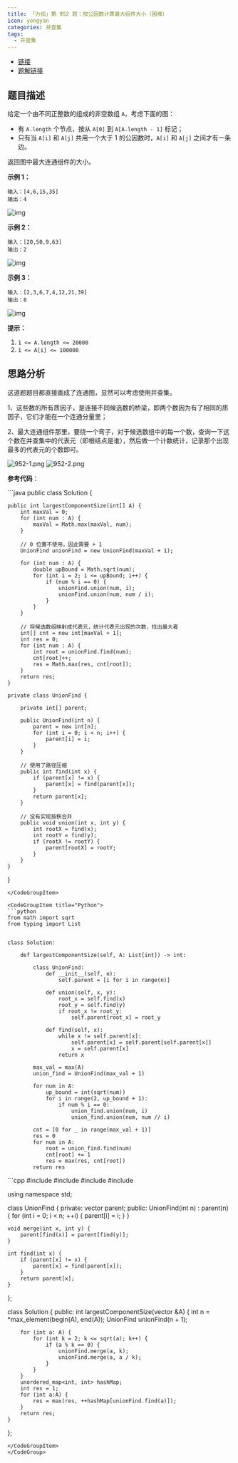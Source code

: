 ```yaml
---
title: 「力扣」第 952 题：按公因数计算最大组件大小（困难）
icon: yongyan
categories: 并查集
tags:
  - 并查集
---
```


+ [链接](https://leetcode-cn.com/problems/largest-component-size-by-common-factor/)
+ [题解链接](https://leetcode-cn.com/problems/largest-component-size-by-common-factor/solution/bing-cha-ji-java-python-by-liweiwei1419/)

## 题目描述

给定一个由不同正整数的组成的非空数组 `A`，考虑下面的图：

- 有 `A.length` 个节点，按从 `A[0]` 到 `A[A.length - 1]` 标记；
- 只有当 `A[i]` 和 `A[j]` 共用一个大于 1 的公因数时，`A[i]` 和 `A[j]` 之间才有一条边。

返回图中最大连通组件的大小。

**示例 1：**

```
输入：[4,6,15,35]
输出：4
```

![img](https://assets.leetcode-cn.com/aliyun-lc-upload/uploads/2018/12/01/ex1.png)

**示例 2：**

```
输入：[20,50,9,63]
输出：2
```

![img](https://assets.leetcode-cn.com/aliyun-lc-upload/uploads/2018/12/01/ex2.png)

**示例 3：**

```
输入：[2,3,6,7,4,12,21,39]
输出：8
```

![img](https://assets.leetcode-cn.com/aliyun-lc-upload/uploads/2018/12/01/ex3.png) 

**提示：**

1. `1 <= A.length <= 20000`
2. `1 <= A[i] <= 100000`

## 思路分析

这道题题目都直接画成了连通图，显然可以考虑使用并查集。

1、这些数的所有质因子，是连接不同候选数的桥梁，即两个数因为有了相同的质因子，它们才能在一个连通分量里；

2、最大连通组件那里，要绕一个弯子，对于候选数组中的每一个数，查询一下这个数在并查集中的代表元（即根结点是谁），然后做一个计数统计，记录那个出现最多的代表元的个数即可。

![952-1.png](https://pic.leetcode-cn.com/ca07130ef4f7e002de91efa0b9962cbf18d8277ffa7f744023c4f64c16d78cb4-952-1.png)
![952-2.png](https://pic.leetcode-cn.com/6b5d0fafdc0764918e57c8bc378ae96c0a0ac445612b70f249481e7402df31d0-952-2.png)



**参考代码**：


<CodeGroup>
<CodeGroupItem title="Java">
```java
public class Solution {

    public int largestComponentSize(int[] A) {
        int maxVal = 0;
        for (int num : A) {
            maxVal = Math.max(maxVal, num);
        }

        // 0 位置不使用，因此需要 + 1
        UnionFind unionFind = new UnionFind(maxVal + 1);

        for (int num : A) {
            double upBound = Math.sqrt(num);
            for (int i = 2; i <= upBound; i++) {
                if (num % i == 0) {
                    unionFind.union(num, i);
                    unionFind.union(num, num / i);
                }
            }
        }

        // 将候选数组映射成代表元，统计代表元出现的次数，找出最大者
        int[] cnt = new int[maxVal + 1];
        int res = 0;
        for (int num : A) {
            int root = unionFind.find(num);
            cnt[root]++;
            res = Math.max(res, cnt[root]);
        }
        return res;
    }

    private class UnionFind {

        private int[] parent;

        public UnionFind(int n) {
            parent = new int[n];
            for (int i = 0; i < n; i++) {
                parent[i] = i;
            }
        }

        // 使用了路径压缩
        public int find(int x) {
            if (parent[x] != x) {
                parent[x] = find(parent[x]);
            }
            return parent[x];
        }

        // 没有实现按秩合并
        public void union(int x, int y) {
            int rootX = find(x);
            int rootY = find(y);
            if (rootX != rootY) {
                parent[rootX] = rootY;
            }
        }
    }
}
```
</CodeGroupItem>

<CodeGroupItem title="Python">
```python
from math import sqrt
from typing import List


class Solution:

    def largestComponentSize(self, A: List[int]) -> int:

        class UnionFind:
            def __init__(self, n):
                self.parent = [i for i in range(n)]

            def union(self, x, y):
                root_x = self.find(x)
                root_y = self.find(y)
                if root_x != root_y:
                    self.parent[root_x] = root_y

            def find(self, x):
                while x != self.parent[x]:
                    self.parent[x] = self.parent[self.parent[x]]
                    x = self.parent[x]
                return x

        max_val = max(A)
        union_find = UnionFind(max_val + 1)

        for num in A:
            up_bound = int(sqrt(num))
            for i in range(2, up_bound + 1):
                if num % i == 0:
                    union_find.union(num, i)
                    union_find.union(num, num // i)

        cnt = [0 for _ in range(max_val + 1)]
        res = 0
        for num in A:
            root = union_find.find(num)
            cnt[root] += 1
            res = max(res, cnt[root])
        return res
```
</CodeGroupItem>
<CodeGroupItem title="C++">
```cpp
#include <iostream>
#include <vector>
#include <math.h>
#include <unordered_map>

using namespace std;

class UnionFind {
private:
    vector<int> parent;
public:
    UnionFind(int n) : parent(n) {
        for (int i = 0; i < n; ++i) {
            parent[i] = i;
        }
    }

    void merge(int x, int y) {
        parent[find(x)] = parent[find(y)];
    }

    int find(int x) {
        if (parent[x] != x) {
            parent[x] = find(parent[x]);
        }
        return parent[x];
    }
};

class Solution {
public:
    int largestComponentSize(vector<int> &A) {
        int n = *max_element(begin(A), end(A));
        UnionFind unionFind(n + 1);

        for (int a: A) {
            for (int k = 2; k <= sqrt(a); k++) {
                if (a % k == 0) {
                    unionFind.merge(a, k);
                    unionFind.merge(a, a / k);
                }
            }
        }
        unordered_map<int, int> hashMap;
        int res = 1;
        for (int a:A) {
            res = max(res, ++hashMap[unionFind.find(a)]);
        }
        return res;
    }
};
```
</CodeGroupItem>
</CodeGroup>










